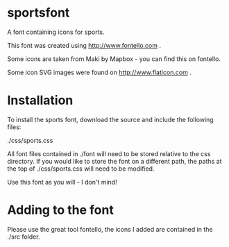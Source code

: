 # sportsfont
A font containing icons for sports.

This font was created using http://www.fontello.com .

Some icons are taken from Maki by Mapbox - you can find this on fontello.

Some icon SVG images were found on http://www.flaticon.com .

# Installation

To install the sports font, download the source and include the following files:

./css/sports.css

All font files contained in ./font will need to be stored relative to the css directory. If you would like to store the font on a different path, the paths at the top of ./css/sports.css
will need to be modified.

Use this font as you will - I don't mind!

# Adding to the font

Please use the great tool fontello, the icons I added are contained in the ./src folder.

